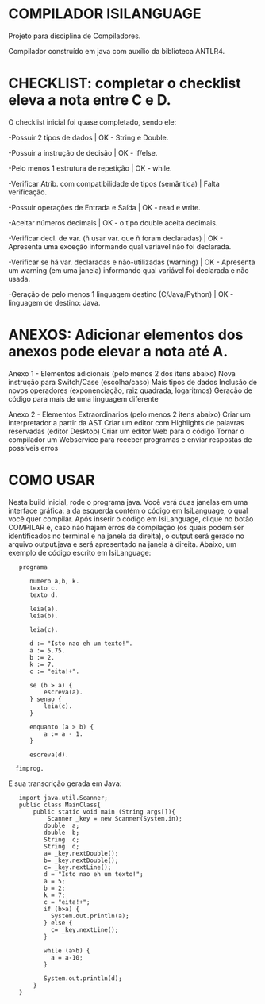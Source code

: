 # COMPILADOR ISILANGUAGE
Projeto para disciplina de Compiladores.

Compilador construído em java com auxílio da biblioteca ANTLR4.

# CHECKLIST: completar o checklist eleva a nota entre C e D.
O checklist inicial foi quase completado, sendo ele:

-Possuir 2 tipos de dados                                      | OK - String e Double.

-Possuir a instrução de decisão                                | OK - if/else.

-Pelo menos 1 estrutura de repetição                           | OK - while.

-Verificar Atrib. com compatibilidade de tipos (semântica)     | Falta verificação.

-Possuir operações de Entrada e Saída	                     | OK - read e write.

-Aceitar números decimais 	                                   | OK - o tipo double aceita decimais.

-Verificar decl. de var. (ñ usar var. que ñ foram declaradas)	| OK - Apresenta uma exceção informando qual variável não foi declarada.

-Verificar se há var. declaradas e não-utilizadas (warning)    | OK - Apresenta um warning (em uma janela) informando qual variável foi declarada e não usada.

-Geração de pelo menos 1 linguagem destino (C/Java/Python)     | OK - linguagem de destino: Java.


# ANEXOS: Adicionar elementos dos anexos pode elevar a nota até A.
Anexo 1 - Elementos adicionais (pelo menos 2 dos itens abaixo)
       Nova instrução para Switch/Case (escolha/caso)
       Mais tipos de dados
       Inclusão de novos operadores (exponenciação, raiz quadrada, logaritmos)
       Geração de código para mais de uma linguagem diferente

Anexo 2 - Elementos Extraordinarios (pelo menos 2 itens abaixo)
       Criar um interpretador a partir da AST
       Criar um editor com Highlights de palavras reservadas (editor Desktop)
       Criar um editor Web para o código
       Tornar o compilador um Webservice para receber programas e enviar respostas de possíveis erros



# COMO USAR
Nesta build inicial, rode o programa java. Você verá duas janelas em uma interface gráfica: a da esquerda contém o código em IsiLanguage, o qual você quer compilar. Após inserir o código em IsiLanguage, clique no botão COMPILAR e, caso não hajam erros de compilação (os quais podem ser identificados no terminal e na janela da direita), o output será gerado no arquivo output.java e será apresentado na janela à direita. Abaixo, um exemplo de código escrito em IsiLanguage:

       programa

          numero a,b, k.
          texto c.
          texto d.

          leia(a).
          leia(b).

          leia(c).

          d := "Isto nao eh um texto!".
          a := 5.75.
          b := 2.
          k := 7.
          c := "eita!+".

          se (b > a) {
              escreva(a).
          } senao {
              leia(c).
          }
          
          enquanto (a > b) {
              a := a - 1.
          }

          escreva(d).

      fimprog.

E sua transcrição gerada em Java:

       import java.util.Scanner;
       public class MainClass{ 
           public static void main (String args[]){ 
               Scanner _key = new Scanner(System.in);
              double  a;
              double  b;
              String  c;
              String  d;
              a= _key.nextDouble();
              b= _key.nextDouble();
              c= _key.nextLine();
              d = "Isto nao eh um texto!";
              a = 5;
              b = 2;
              k = 7;
              c = "eita!+";
              if (b>a) {
                System.out.println(a);
              } else {
                c= _key.nextLine();
              }
              
              while (a>b) {
                a = a-10;
              } 

              System.out.println(d);
           }
       }
